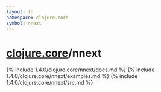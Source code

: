 ```yaml
---
layout: fn
namespace: clojure.core
symbol: nnext
---
```


# [clojure.core](../)/nnext

{% include 1.4.0/clojure.core/nnext/docs.md %}
{% include 1.4.0/clojure.core/nnext/examples.md %}
{% include 1.4.0/clojure.core/nnext/src.md %}

